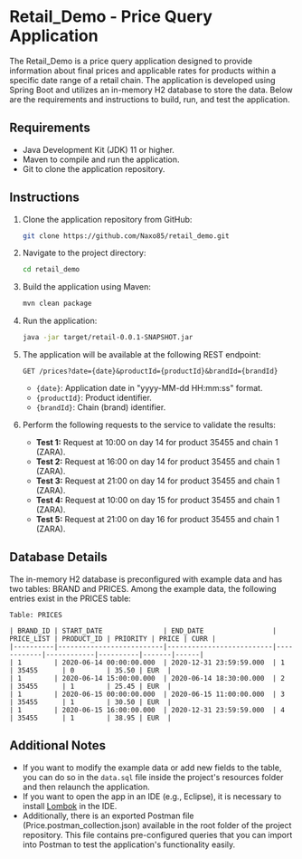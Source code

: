 # Retail_Demo - Price Query Application

The Retail_Demo is a price query application designed to provide information about final prices and applicable rates for products within a specific date range of a retail chain. The application is developed using Spring Boot and utilizes an in-memory H2 database to store the data. Below are the requirements and instructions to build, run, and test the application.

## Requirements

- Java Development Kit (JDK) 11 or higher.
- Maven to compile and run the application.
- Git to clone the application repository.

## Instructions

1. Clone the application repository from GitHub:

   ```bash
   git clone https://github.com/Naxo85/retail_demo.git
   ```

2. Navigate to the project directory:

   ```bash
   cd retail_demo
   ```

3. Build the application using Maven:

   ```bash
   mvn clean package
   ```

4. Run the application:

   ```bash
   java -jar target/retail-0.0.1-SNAPSHOT.jar
   ```

5. The application will be available at the following REST endpoint:

   ```
   GET /prices?date={date}&productId={productId}&brandId={brandId}
   ```

   - `{date}`: Application date in "yyyy-MM-dd HH:mm:ss" format.
   - `{productId}`: Product identifier.
   - `{brandId}`: Chain (brand) identifier.

6. Perform the following requests to the service to validate the results:

   - **Test 1:** Request at 10:00 on day 14 for product 35455 and chain 1 (ZARA).
   - **Test 2:** Request at 16:00 on day 14 for product 35455 and chain 1 (ZARA).
   - **Test 3:** Request at 21:00 on day 14 for product 35455 and chain 1 (ZARA).
   - **Test 4:** Request at 10:00 on day 15 for product 35455 and chain 1 (ZARA).
   - **Test 5:** Request at 21:00 on day 16 for product 35455 and chain 1 (ZARA).

## Database Details

The in-memory H2 database is preconfigured with example data and has two tables: BRAND and PRICES. 
Among the example data, the following entries exist in the PRICES table:

```
Table: PRICES

| BRAND_ID | START_DATE               | END_DATE                 | PRICE_LIST | PRODUCT_ID | PRIORITY | PRICE | CURR |
|----------|--------------------------|--------------------------|------------|------------|----------|-------|------|
| 1        | 2020-06-14 00:00:00.000  | 2020-12-31 23:59:59.000  | 1          | 35455      | 0        | 35.50 | EUR  |
| 1        | 2020-06-14 15:00:00.000  | 2020-06-14 18:30:00.000  | 2          | 35455      | 1        | 25.45 | EUR  |
| 1        | 2020-06-15 00:00:00.000  | 2020-06-15 11:00:00.000  | 3          | 35455      | 1        | 30.50 | EUR  |
| 1        | 2020-06-15 16:00:00.000  | 2020-12-31 23:59:59.000  | 4          | 35455      | 1        | 38.95 | EUR  |
```


## Additional Notes

- If you want to modify the example data or add new fields to the table, you can do so in the `data.sql` file inside the project's resources folder and then relaunch the application.
- If you want to open the app in an IDE (e.g., Eclipse), it is necessary to install [Lombok](https://projectlombok.org/) in the IDE.
- Additionally, there is an exported Postman file (Price.postman_collection.json) available in the root folder of the project repository. This file contains pre-configured queries that you can import into Postman to test the application's functionality easily.
